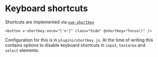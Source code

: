 
# Keyboard shortcuts 

Shortcuts are implemented via [`vue-shortkey`](https://github.com/iFgR/vue-shortkey)

```
<button v-shortkey.once="['n']" class="hide" @shortkey="focus()" />
```

Configuration for this is in `plugins/shortkey.js`. At the time of writing this contains options to disable keyboard shortcuts in `input`, `textarea` and `select` elements.

